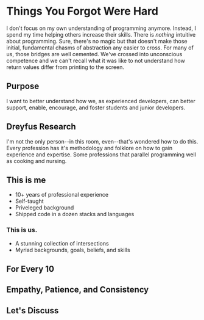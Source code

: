 # Things You Forgot Were Hard
I don't focus on my own understanding of programming anymore. Instead, I spend my time helping others increase their skills. There is _nothing_ intuitive about programming. Sure, there's no magic but that doesn't make those initial, fundamental chasms of abstraction any easier to cross. For many of us, those bridges are well cemented. We've crossed into unconscious competence and we can't recall what it was like to not understand how return values differ from printing to the screen.

## Purpose
I want to better understand how we, as experienced developers, can better support, enable, encourage, and foster students and junior developers.

## Dreyfus Research
I'm not the only person--in this room, even--that's wondered how to do this. Every profession has it's methodology and folklore on how to gain experience and expertise. Some professions that parallel programming well as cooking and nursing.

## This is me
- 10+ years of professional experience
- Self-taught
- Priveleged background
- Shipped code in a dozen stacks and languages

### This is us.
- A stunning collection of intersections
- Myriad backgrounds, goals, beliefs, and skills

## For Every 10

## Empathy, Patience, and Consistency

## Let's Discuss
